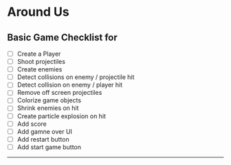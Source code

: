 # Around Us
**Basic Game Checklist for**
---
- [ ] Create a Player
- [ ] Shoot projectiles
- [ ] Create enemies 
- [ ] Detect collisions on enemy / projectile hit
- [ ] Detect collision on enemy / player hit
- [ ] Remove off screen projectiles
- [ ] Colorize game objects
- [ ] Shrink enemies on hit
- [ ] Create particle explosion on hit
- [ ] Add score
- [ ] Add gamne over UI
- [ ] Add restart button
- [ ] Add start game button

---


